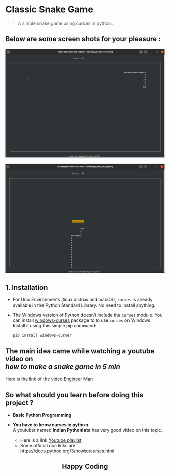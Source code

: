 # Classic Snake Game 
> A simple snake game using curses in python .

## Below are some screen shots for your pleasure :
![](images/1)<br>
<br>
![](images/2)



## 1. Installation

- For Unix Environments (linux distros and macOS), `curses` is already available in the Python Standard Library. No need to install anything.


- The Windows version of Python doesn’t include the `curses` module. You can install [windows-curses](https://pypi.org/project/windows-curses/) package to to use `curses` on Windows. Install it using this simple pip command:
    ```
    pip install windows-curser
    ```


## The main idea came while watching a youtube video on <br>***how to make a snake game in 5 min***

Here is the link of the video [Engineer Man](https://www.youtube.com/watch?v=rbasThWVb-c&list=PL1C0fqs0Tfx8YgzTPTqdKM6ahb5-m9muj&index=4&t=0s)

## So what should you learn before doing this project ?

- **Basic Python Programming**

- **You have to know curses in python**<br>
  A youtuber named **Indian Pythonista** has very good video on this topic.
    - Here is a link [Youtube playlist](https://www.youtube.com/watch?v=BK7YvpTT4Sw&list=PLyb_C2HpOQSBxk3yBBcrUHReH9BwMUYhG)<br>
    - Some official doc links are https://docs.python.org/3/howto/curses.html



## <center> Happy Coding </center>

